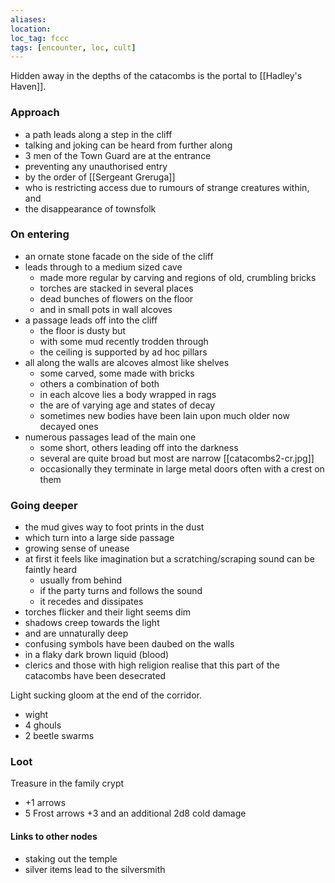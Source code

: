 ```yaml
---
aliases:
location:
loc_tag: fccc
tags: [encounter, loc, cult]
---
```


Hidden away in the depths of the catacombs is the portal to [[Hadley's Haven]].

### Approach

- a path leads along a step in the cliff
- talking and joking can be heard from further along
- 3 men of the Town Guard are at the entrance
- preventing any unauthorised entry
- by the order of [[Sergeant Greruga]]
- who is restricting access due to rumours of strange creatures within, and 
- the disappearance of townsfolk

### On entering

- an ornate stone facade on the side of the cliff
- leads through to a medium sized cave
	- made more regular by carving and regions of old, crumbling bricks
	- torches are stacked in several places
	- dead bunches of flowers on the floor
	- and in small pots in wall alcoves
- a passage leads off into the cliff
	- the floor is dusty but
	- with some mud recently trodden through
	- the ceiling is supported by ad hoc pillars
- all along the walls are alcoves almost like shelves
	- some carved, some made with bricks
	- others a combination of both
	- in each alcove lies a body wrapped in rags
	- the are of varying age and states of decay
	- sometimes new bodies have been lain upon much older now decayed ones
- numerous passages lead of the main one
	- some short, others leading off into the darkness
	- several are quite broad but most are narrow [[catacombs2-cr.jpg]]
	 - occasionally they terminate in large metal doors often with a crest on them

### Going deeper

- the mud gives way to foot prints in the dust
- which turn into a large side passage
- growing sense of unease
- at first it feels like imagination but a scratching/scraping sound can be faintly heard
	- usually from behind
	- if the party turns and follows the sound
	- it recedes and dissipates
- torches flicker and their light seems dim
- shadows creep towards the light
- and are unnaturally deep
- confusing symbols have been daubed on the walls
- in a flaky dark brown liquid (blood)
- clerics and those with high religion realise that this part of the catacombs have been desecrated

Light sucking gloom at the end of the corridor.

- wight
- 4 ghouls
- 2 beetle swarms

### Loot

Treasure in the family crypt

- +1 arrows
- 5 Frost arrows +3 and an additional 2d8 cold damage

#### Links to other nodes
- staking out the temple
- silver items lead to the silversmith
